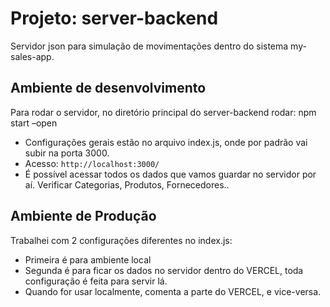 # Projeto: server-backend

Servidor json para simulação de movimentações dentro do sistema my-sales-app.

## Ambiente de desenvolvimento
Para rodar o servidor, no diretório principal do server-backend rodar: npm start –open
* Configurações gerais estão no arquivo index.js, onde por padrão vai subir na porta 3000.
* Acesso: `http://localhost:3000/`
* É possível acessar todos os dados que vamos guardar no servidor por aí. Verificar Categorias, Produtos, Fornecedores..

## Ambiente de Produção
Trabalhei com 2 configurações diferentes no index.js:
* Primeira é para ambiente local
* Segunda é para ficar os dados no servidor dentro do VERCEL, toda configuração é feita para servir lá.
* Quando for usar localmente, comenta a parte do VERCEL, e vice-versa.